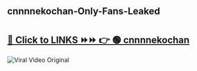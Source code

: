 
 ## cnnnnekochan-Only-Fans-Leaked

# <h2><a href="https://clipsfans.com/cnnnnekochan&ref=git">🔗 Click to LINKS ⏩⏩ 👉 🟢 cnnnnekochan </a></h2>

<a href="https://clipsfans.com/cnnnnekochan&ref=git" rel="nofollow" data-target="animated-image.originalLink"><img src="https://i.ibb.co.com/xMMVF88/686577567.gif" alt="Viral Video Original" style="max-width: 100%; display: inline-block;" data-target="animated-image.originalImage"></a>
